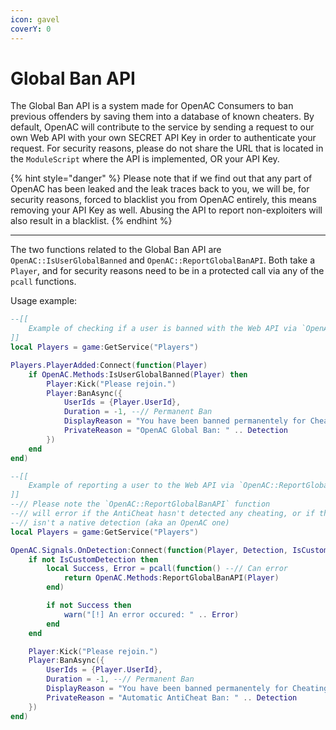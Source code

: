 ```yaml
---
icon: gavel
coverY: 0
---
```


# Global Ban API

The Global Ban API is a system made for OpenAC Consumers to ban previous offenders by saving them into a database of known cheaters. By default, OpenAC will contribute to the service by sending a request to our own Web API with your own SECRET API Key in order to authenticate your request. For security reasons, please do not share the URL that is located in the `ModuleScript` where the API is implemented, OR your API Key.

{% hint style="danger" %}
Please note that if we find out that any part of OpenAC has been leaked and the leak traces back to you, we will be, for security reasons, forced to blacklist you from OpenAC entirely, this means removing your API Key as well. Abusing the API to report non-exploiters will also result in a blacklist.
{% endhint %}

***

The two functions related to the Global Ban API are `OpenAC::IsUserGlobalBanned` and `OpenAC::ReportGlobalBanAPI`. Both take a `Player`, and for security reasons need to be in a protected call via any of the `pcall` functions.

Usage example:

```lua
--[[
    Example of checking if a user is banned with the Web API via `OpenAC::IsUserGlobalBanned`
]]
local Players = game:GetService("Players")

Players.PlayerAdded:Connect(function(Player)
    if OpenAC.Methods:IsUserGlobalBanned(Player) then
        Player:Kick("Please rejoin.")
        Player:BanAsync({
            UserIds = {Player.UserId},
            Duration = -1, --// Permanent Ban
            DisplayReason = "You have been banned permanentely for Cheating in another experience. Please contact us if you believe this is incorrect.",
            PrivateReason = "OpenAC Global Ban: " .. Detection
        })
    end
end)

--[[
    Example of reporting a user to the Web API via `OpenAC::ReportGlobalBanAPI`
]]
--// Please note the `OpenAC::ReportGlobalBanAPI` function
--// will error if the AntiCheat hasn't detected any cheating, or if the detection
--// isn't a native detection (aka an OpenAC one)
local Players = game:GetService("Players")

OpenAC.Signals.OnDetection:Connect(function(Player, Detection, IsCustomDetection)
    if not IsCustomDetection then
        local Success, Error = pcall(function() --// Can error
            return OpenAC.Methods:ReportGlobalBanAPI(Player)
        end)

        if not Success then
            warn("[!] An error occured: " .. Error)
        end
    end

    Player:Kick("Please rejoin.")
    Player:BanAsync({
        UserIds = {Player.UserId},
        Duration = -1, --// Permanent Ban
        DisplayReason = "You have been banned permanentely for Cheating. Please contact us if you believe this is incorrect.",
        PrivateReason = "Automatic AntiCheat Ban: " .. Detection
    })
end)
```
